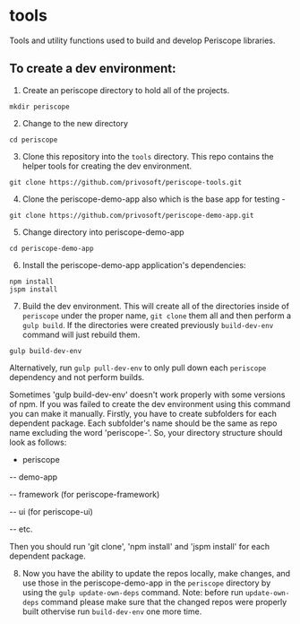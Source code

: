 tools
=====

Tools and utility functions used to build and develop Periscope libraries.

## To create a dev environment:

1. Create an periscope directory to hold all of the projects.

  ```shell
  mkdir periscope
  ```
2. Change to the new directory

  ```shell
  cd periscope
  ```
3. Clone this repository into the `tools` directory.  This repo contains the helper tools for creating the dev environment.

  ```shell
  git clone https://github.com/privosoft/periscope-tools.git
  ```
4. Clone the periscope-demo-app also which is the base app for testing -

  ```shell
  git clone https://github.com/privosoft/periscope-demo-app.git
  ```
5. Change directory into periscope-demo-app

  ```shell
  cd periscope-demo-app

 ```
6. Install the periscope-demo-app application's dependencies:

  ```shell
  npm install
  jspm install
  ```
7. Build the dev environment.  This will create all of the directories inside of `periscope` under the proper name, `git clone` them all and then perform a `gulp build`. If the directories were created previously `build-dev-env` command will just rebuild them.

  ```shell
  gulp build-dev-env
  ```
Alternatively, run `gulp pull-dev-env` to only pull down each `periscope` dependency and not perform builds.

Sometimes 'gulp build-dev-env' doesn't work properly with some versions of npm. If you was failed to create the dev environment using this command you can make it manually. Firstly, you have to create subfolders for each dependent package.
Each subfolder's name should be the same as repo name excluding the word 'periscope-'.  So, your directory structure should look as follows:

- periscope

-- demo-app

-- framework (for periscope-framework)

-- ui  (for periscope-ui)

-- etc.


Then you should run 'git clone', 'npm install' and 'jspm install' for each dependent package.


8. Now you have the ability to update the repos locally, make changes, and use those in the periscope-demo-app in the `periscope` directory by using the `gulp update-own-deps` command.
Note: before run `update-own-deps` command please make sure that the changed repos were properly built othervise run `build-dev-env` one more time.



